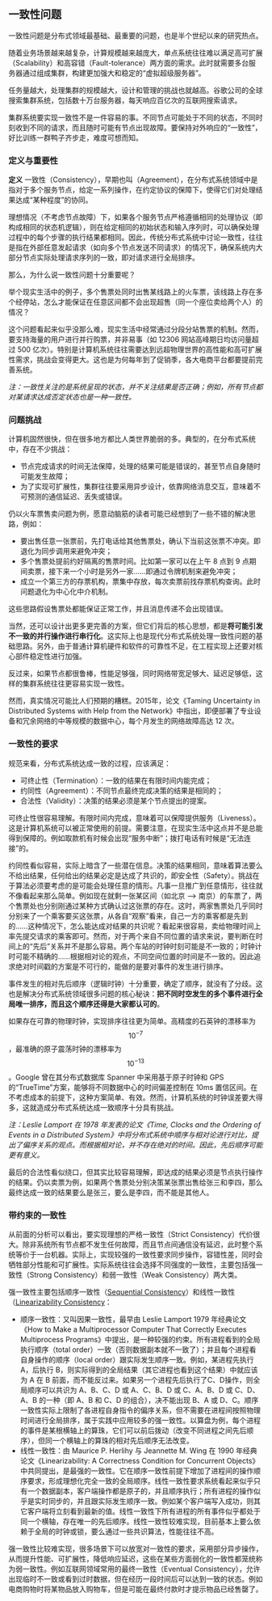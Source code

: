 ## 一致性问题

一致性问题是分布式领域最基础、最重要的问题，也是半个世纪以来的研究热点。

随着业务场景越来越复杂，计算规模越来越庞大，单点系统往往难以满足高可扩展（Scalability）和高容错（Fault-tolerance）两方面的需求。此时就需要多台服务器通过组成集群，构建更加强大和稳定的“虚拟超级服务器”。

任务量越大，处理集群的规模越大，设计和管理的挑战也就越高。谷歌公司的全球搜索集群系统，包括数十万台服务器，每天响应百亿次的互联网搜索请求。

集群系统要实现一致性不是一件容易的事。不同节点可能处于不同的状态，不同时刻收到不同的请求，而且随时可能有节点出现故障。要保持对外响应的“一致性”，好比训练一群鸭子齐步走，难度可想而知。

### 定义与重要性

**定义** 一致性（Consistency），早期也叫（Agreement），在分布式系统领域中是指对于多个服务节点，给定一系列操作，在约定协议的保障下，使得它们对处理结果达成“某种程度”的协同。

理想情况（不考虑节点故障）下，如果各个服务节点严格遵循相同的处理协议（即构成相同的状态机逻辑），则在给定相同的初始状态和输入序列时，可以确保处理过程中的每个步骤的执行结果都相同。因此，传统分布式系统中讨论一致性，往往是指在外部任意发起请求（如向多个节点发送不同请求）的情况下，确保系统内大部分节点实际处理请求序列的一致，即对请求进行全局排序。

那么，为什么说一致性问题十分重要呢？

举个现实生活中的例子，多个售票处同时出售某线路上的火车票，该线路上存在多个经停站，怎么才能保证在任意区间都不会出现超售（同一个座位卖给两个人）的情况？

这个问题看起来似乎没那么难，现实生活中经常通过分段分站售票的机制。然而，要支持海量的用户进行并行购票，并非易事（如 12306 网站高峰期日均访问量超过 500 亿次）。特别是计算机系统往往需要达到远超物理世界的高性能和高可扩展性需求，挑战会变得更大。这也是为何每年到了促销季，各大电商平台都要提前完善系统。

*注：一致性关注的是系统呈现的状态，并不关注结果是否正确；例如，所有节点都对某请求达成否定状态也是一种一致性。*

### 问题挑战

计算机固然很快，但在很多地方都比人类世界脆弱的多。典型的，在分布式系统中，存在不少挑战：

* 节点完成请求的时间无法保障，处理的结果可能是错误的，甚至节点自身随时可能发生故障；
* 为了实现可扩展性，集群往往要采用异步设计，依靠网络消息交互，意味着不可预测的通信延迟、丢失或错误。

仍以火车票售卖问题为例，愿意动脑筋的读者可能已经想到了一些不错的解决思路，例如：

* 要出售任意一张票前，先打电话给其他售票处，确认下当前这张票不冲突。即退化为同步调用来避免冲突；
* 多个售票处提前约好隔离的售票时间。比如第一家可以在上午 8 点到 9 点期间卖票，接下来一个小时是另外一家……即通过令牌机制来避免冲突；
* 成立一个第三方的存票机构，票集中存放，每次卖票前找存票机构查询。此时问题退化为中心化中介机制。

这些思路假设售票处都能保证正常工作，并且消息传递不会出现错误。

当然，还可以设计出更多更完善的方案，但它们背后的核心思想，都是**将可能引发不一致的并行操作进行串行化**。这实际上也是现代分布式系统处理一致性问题的基础思路。另外，由于普通计算机硬件和软件的可靠性不足，在工程实现上还要对核心部件稳定性进行加强。

反过来，如果节点都很鲁棒，性能足够强，同时网络带宽足够大、延迟足够低，这样的集群系统往往更容易实现一致性。

然而，真实情况可能比人们预期的糟糕。2015年，论文《Taming Uncertainty in Distributed Systems with Help from the Network》中指出，即便部署了专业设备和冗余网络的中等规模的数据中心，每个月发生的网络故障高达 12 次。

### 一致性的要求

规范来看，分布式系统达成一致的过程，应该满足：

* 可终止性（Termination）：一致的结果在有限时间内能完成；
* 约同性（Agreement）：不同节点最终完成决策的结果是相同的；
* 合法性（Validity）：决策的结果必须是某个节点提出的提案。

可终止性很容易理解。有限时间内完成，意味着可以保障提供服务（Liveness）。这是计算机系统可以被正常使用的前提。需要注意，在现实生活中这点并不是总能得到保障的。例如取款机有时候会出现“服务中断”；拨打电话有时候是“无法连接”的。

约同性看似容易，实际上暗含了一些潜在信息。决策的结果相同，意味着算法要么不给出结果，任何给出的结果必定是达成了共识的，即安全性（Safety）。挑战在于算法必须要考虑的是可能会处理任意的情形。凡事一旦推广到任意情形，往往就不像看起来那么简单。例如现在就剩一张某区间（如北京 --> 南京）的车票了，两个售票处也分别刚通过某种方式确认过这张票的存在。这时，两家售票处几乎同时分别来了一个乘客要买这张票，从各自“观察”看来，自己一方的乘客都是先到的……这种情况下，怎么能达成对结果的共识呢？看起来很容易，卖给物理时间上率先提交请求的乘客即可。然而，对于两个来自不同位置的请求来说，要判断在时间上的“先后”关系并不是那么容易。两个车站的时钟时刻可能是不一致的；时钟计时可能不精确的……根据相对论的观点，不同空间位置的时间是不一致的。因此追求绝对时间戳的方案是不可行的，能做的是要对事件的发生进行排序。

事件发生的相对先后顺序（逻辑时钟）十分重要，确定了顺序，就没有了分歧。这也是解决分布式系统领域很多问题的核心秘诀：**把不同时空发生的多个事件进行全局唯一排序，而且这个顺序还得是大家都认可的**。

如果存在可靠的物理时钟，实现排序往往更为简单。高精度的石英钟的漂移率为 $$10^{-7}$$，最准确的原子震荡时钟的漂移率为 $$10^{-13}$$。Google 曾在其分布式数据库 Spanner 中采用基于原子时钟和 GPS 的“TrueTime”方案，能够将不同数据中心的时间偏差控制在 10ms 置信区间。在不考虑成本的前提下，这种方案简单、有效。然而，计算机系统的时钟误差要大得多，这就造成分布式系统达成一致顺序十分具有挑战。

*注：Leslie Lamport 在 1978 年发表的论文《Time, Clocks and the Ordering of Events in a Distributed System》中将分布式系统中顺序与相对论进行对比，提出了偏序关系的观点。而根据相对论，并不存在绝对的时间。因此，先后顺序可能更有意义。*

最后的合法性看似绕口，但其实比较容易理解，即达成的结果必须是节点执行操作的结果。仍以卖票为例，如果两个售票处分别决策某张票出售给张三和李四，那么最终达成一致的结果要么是张三，要么是李四，而不能是其他人。

### 带约束的一致性
从前面的分析可以看出，要实现理想的严格一致性（Strict Consistency）代价很大。除非系统所有节点都不发生任何故障，而且节点间通信没有延迟，此时整个系统等价于一台机器。实际上，实现较强的一致性要求同步操作，容错性差，同时会牺牲部分性能和可扩展性。实际系统往往会选择不同强度的一致性，主要包括强一致性（Strong Consistency）和弱一致性（Weak Consistency）两大类。

强一致性主要包括顺序一致性（[Sequential Consistency](https://en.wikipedia.org/wiki/Sequential_consistency)）和线性一致性（[Linearizability Consistency](https://en.wikipedia.org/wiki/Linearizability)：

* 顺序一致性：又叫因果一致性，最早由 Leslie Lamport 1979 年经典论文《How to Make a Multiprocessor Computer That Correctly Executes Multiprocess Programs》中提出，是一种较强的约束。所有进程看到的全局执行顺序（total order）一致（否则数据副本就不一致了）；并且每个进程看自身操作的顺序（local order）跟实际发生顺序一致。例如，某进程先执行 A，后执行 B，则实际得到的全局结果（其它进程也看到这个结果）中就应该为 A 在 B 前面，而不能反过来。如果另一个进程先后执行了C、D操作，则全局顺序可以共识为 A、B、C、D 或 A、C、B、D 或 C、A、B、D 或 C、D、A、B 的一种（即 A、B 和 C、D 的组合），决不能出现 B、A 或 D、C。顺序一致性实际上限制了各进程自身指令的偏序关系，但不需要在进程间按照物理时间进行全局排序，属于实践中应用较多的强一致性。以算盘为例，每个进程的事件是某根横轴上的算珠，它们可以前后拨动（改变不同进程之间先后顺序），但同一个横轴上的算珠的相对先后顺序无法改变。
* 线性一致性：由 Maurice P. Herlihy 与 Jeannette M. Wing 在 1990 年经典论文《Linearizability: A Correctness Condition for Concurrent Objects》中共同提出，是最强的一致性。它在顺序一致性前提下增加了进程间的操作顺序要求，形成理想化完全一致的全局顺序。线性一致性要求系统看起来似乎只有一个数据副本，客户端操作都是原子的，并且顺序执行；所有进程的操作似乎是实时同步的，并且跟实际发生顺序一致。例如某个客户端写入成功，则其它客户端将立刻看到最新的值。线性一致性下所有进程的所有事件似乎都处于同一个横轴，存在唯一的先后顺序。线性一致性较难实现，目前基本上要么依赖于全局的时钟或锁，要么通过一些共识算法，性能往往不高。

强一致性比较难实现，很多场景下可以放宽对一致性的要求，采用部分异步操作，从而提升性能、可扩展性，降低响应延迟，这些在某些方面弱化的一致性都笼统称为弱一致性。例如互联网领域常用的最终一致性（Eventual Consistency），允许出现临时不一致或看到过时数据，但在经历一段时间后可以达到一致的状态。例如电商购物时将某物品放入购物车，但是可能在最终付款时才提示物品已经售罄了。
